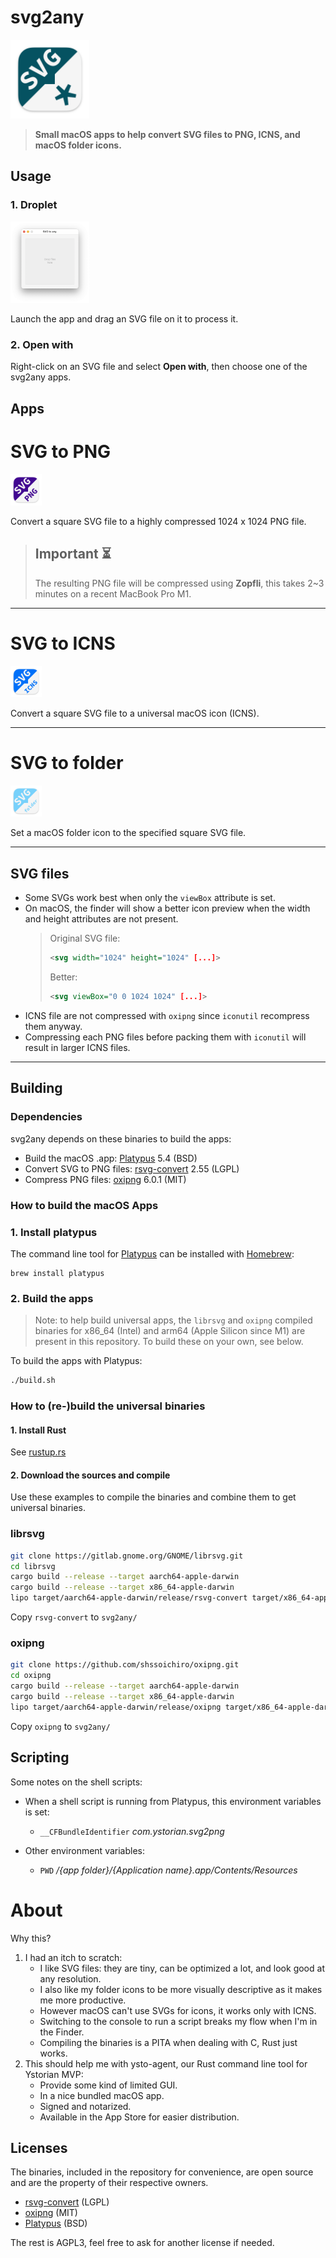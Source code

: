 # svg2any
<img src="images/svg2any.svg" width="25%">

> **Small macOS apps to help convert SVG files to PNG, ICNS, and macOS folder icons.**

## Usage
### 1. Droplet
<img src="images/svg2any-droplet_812x840.png" width="25%">

Launch the app and drag an SVG file on it to process it.

### 2. Open with
Right-click on an SVG file and select **Open with**, then choose one of the svg2any apps.

## Apps
# SVG to PNG
<img src="images/svg2png.svg" width="10%">

Convert a square SVG file to a highly compressed 1024 x 1024 PNG file.

> **Important ⏳**
> --
> The resulting PNG file will be compressed using **Zopfli**, this takes 2~3 minutes on a recent MacBook Pro M1.

---

# SVG to ICNS
<img src="images/svg2icns.svg" width="10%">

Convert a square SVG file to a universal macOS icon (ICNS).

---

# SVG to folder
<img src="images/svg2folder.svg" width="10%">

Set a macOS folder icon to the specified square SVG file.

---

## SVG files
- Some SVGs work best when only the `viewBox` attribute is set.
- On macOS, the finder will show a better icon preview when the width and height attributes are not present.
	> Original SVG file:
	> ```xml
	> <svg width="1024" height="1024" [...]>
	> ```
	>
	>Better:
	> ```xml
	> <svg viewBox="0 0 1024 1024" [...]>
	> ```
- ICNS file are not compressed with `oxipng` since `iconutil` recompress them anyway.
- Compressing each PNG files before packing them with `iconutil` will result in larger ICNS files.

---

## Building
### Dependencies
svg2any depends on these binaries to build the apps:
- Build the macOS .app: [Platypus](https://github.com/sveinbjornt/Platypus) 5.4 (BSD)
- Convert SVG to PNG files: [rsvg-convert](https://gitlab.gnome.org/GNOME/librsvg) 2.55 (LGPL)
- Compress PNG files: [oxipng](https://github.com/shssoichiro/oxipng) 6.0.1 (MIT)

### How to build the macOS Apps
### 1. Install platypus
The command line tool for [Platypus](https://sveinbjorn.org/platypus) can be installed with [Homebrew](brew.sh):
```shell
brew install platypus
```

### 2. Build the apps
> Note: to help build universal apps, the `librsvg` and `oxipng` compiled binaries for x86_64 (Intel) and arm64 (Apple Silicon since M1) are present in this repository. To build these on your own, see below.

To build the apps with Platypus:
```sh
./build.sh
```


### How to (re-)build the universal binaries
#### 1. Install Rust
See [rustup.rs](https://rustup.rs/)

#### 2. Download the sources and compile

Use these examples to compile the binaries and combine them to get universal binaries.

### librsvg
```sh
git clone https://gitlab.gnome.org/GNOME/librsvg.git
cd librsvg
cargo build --release --target aarch64-apple-darwin
cargo build --release --target x86_64-apple-darwin
lipo target/aarch64-apple-darwin/release/rsvg-convert target/x86_64-apple-darwin/release/rsvg-convert -create -output rsvg-convert
```
Copy `rsvg-convert` to `svg2any/`

### oxipng
```sh
git clone https://github.com/shssoichiro/oxipng.git
cd oxipng
cargo build --release --target aarch64-apple-darwin
cargo build --release --target x86_64-apple-darwin
lipo target/aarch64-apple-darwin/release/oxipng target/x86_64-apple-darwin/release/oxipng -create -output oxipng
```
Copy `oxipng` to `svg2any/`

## Scripting
Some notes on the shell scripts:

- When a shell script is running from Platypus, this environment variables is set:
	- `__CFBundleIdentifier` _com.ystorian.svg2png_

- Other environment variables:
	- `PWD` _/{app folder}/{Application name}.app/Contents/Resources_

# About
Why this?
1. I had an itch to scratch:
	- I like SVG files: they are tiny, can be optimized a lot, and look good at any resolution.
	- I also like my folder icons to be more visually descriptive as it makes me more productive.
	- However macOS can't use SVGs for icons, it works only with ICNS.
	- Switching to the console to run a script breaks my flow when I'm in the Finder.
	- Compiling the binaries is a PITA when dealing with C, Rust just works.
2. This should help me with ysto-agent, our Rust command line tool for Ystorian MVP:
	- Provide some kind of limited GUI.
	- In a nice bundled macOS app.
	- Signed and notarized.
	- Available in the App Store for easier distribution.

## Licenses
The binaries, included in the repository for convenience, are open source and are the property of their respective owners.
- [rsvg-convert](https://gitlab.gnome.org/GNOME/librsvg) (LGPL)
- [oxipng](https://github.com/shssoichiro/oxipng) (MIT)
- [Platypus](https://github.com/sveinbjornt/Platypus) (BSD)

The rest is AGPL3, feel free to ask for another license if needed.
